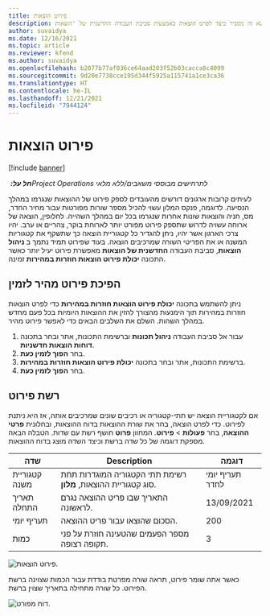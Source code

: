 ```yaml
---
title: פירוט הוצאות
description: נושא זה מסביר כיצד לפרט הוצאות באמצעות סביבת העבודה החדשנית של 'הוצאות'.
author: suvaidya
ms.date: 12/16/2021
ms.topic: article
ms.reviewer: kfend
ms.author: suvaidya
ms.openlocfilehash: b2077b77af036ce64aad203f52b03cacca8c4099
ms.sourcegitcommit: 9d20e7738cce195d344f5925a115741a1ce3ca36
ms.translationtype: HT
ms.contentlocale: he-IL
ms.lasthandoff: 12/21/2021
ms.locfileid: "7944124"
---
```

# <a name="expense-itemization"></a>פירוט הוצאות

[!include [banner](../includes/banner.md)]

_**חל על:** ‏Project Operations לתרחישים מבוססי משאבים/ללא מלאי_

לעיתים קרובות ארגונים דורשים מהעובדים לספק פירוט של ההוצאות שנגרמו במהלך הנסיעה. לדוגמה, פנקס המלון עשוי להכיל מספר שורות מפורטות עבור מחיר החדר, מס, חניה והוצאות שונות אחרות שנגרמו בכל יום במהלך השהייה. לחלופין, הוצאה של ארוחה עשויה לדרוש שתספק פירוט מפורט יותר לארוחת בוקר, צהריים או ערב. יהיו צרכי הארגון אשר יהיו, ניתן להגדיר כל קטגוריית הוצאה כך שתשקף את קטגוריות המשנה או את הפריטי השורה שמרכיבים הוצאה. בעוד שפירוט תמיד נתמך ב **ניהול הוצאות**, סביבת העבודה **החדשנית של הוצאות** מאפשרת פירוט יעיל יותר כאשר התכונה **יכולת פירוט הוצאות חוזרות במהירות** זמינה.  

## <a name="enable-quick-itemization"></a>הפיכת פירוט מהיר לזמין 

ניתן להשתמש בתכונה **יכולת פירוט הוצאות חוזרות במהירות** כדי לפרט הוצאות חוזרות במהירות תוך הימנעות מהצורך להזין את ההוצאות היומיות בכל פעם מחדש במהלך השהות. השלם את השלבים הבאים כדי לאפשר פירוט מהיר.

1. עבור אל סביבת העבודה **ניהול תכונות** וברשימת התכונות, אתר ובחר בתכונה **דוחות הוצאות חדשניות**. 
2. בחר **הפוך לזמין כעת**. 
3. ברשימת התכונות, אתר ובחר בתכונה **יכולת פירוט הוצאות חוזרות במהירות**.
4. בחר **הפוך לזמין כעת**. 

## <a name="itemization-grid"></a>רשת פירוט 

אם לקטגוריית הוצאה יש תתי-קטגוריה או רכיבים שונים שמרכיבים אותה, אז היא ניתנת לפירוט. כדי לפרט הוצאה, בחר את שורת ההוצאות בדוח ההוצאות, ובחלונית **פרטי ההוצאה**, בחר **פעולות** > **פירוט**. המחוון **פרוט** חושף רשת עם שדות. הטבלה הבאה מספקת דוגמה של כל שדה ברשת וכיצד השדה מוצג בדוח ההוצאות. 

|     שדה          |     Description                                                                                  |     דוגמה              |
|--------------------|--------------------------------------------------------------------------------------------------|--------------------------|
|     קטגוריית משנה    |     רשימת תתי הקטגוריה המוגדרות תחת סוג קטגוריית ההוצאות, **מלון**.             |     תעריף יומי לחדר      |
|     תאריך התחלה     |     התאריך שבו פריט ההוצאה נגרם לראשונה.                                           |     13/09/2021           |
|     תעריף יומי     |     הסכום שהוצאו עבור פריט ההוצאה.                                                    |     200                  |
|     כמות       |     מספר הפעמים שהטעינה חוזרת על פני תקופה רצופה.                       |     3                    |

![פירוט הוצאות.](media/Itemization%20screen%201.png)

כאשר אתה שומר פירוט, תראה שורה מפרטת בודדת עבור הכמות שצוינה ברשת הפירוט. כל שורה מתחילה בתאריך שצוין ברשת.

![דוח מפורט.](media/Itemization%20screen%202.png)

